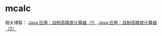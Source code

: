 # mcalc

相关博客：
[Java 应用：自制高精度计算器（1）](https://segmentfault.com/a/1190000010913452)
[Java 应用：自制高精度计算器（2）](https://segmentfault.com/a/1190000010913522)